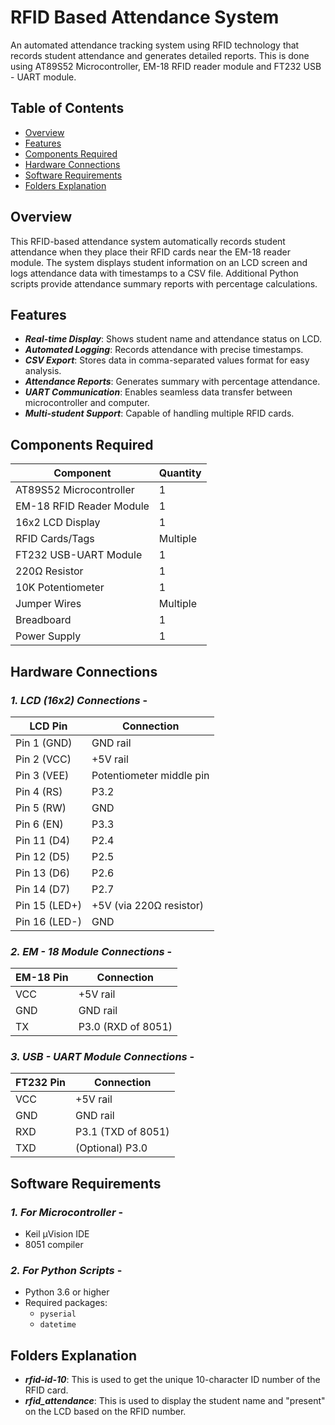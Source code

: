 # RFID Based Attendance System

An automated attendance tracking system using RFID technology that records student attendance and generates detailed reports. This is done using AT89S52 Microcontroller, EM-18 RFID reader module and FT232 USB - UART module.

## Table of Contents
- [Overview](#overview)
- [Features](#features)
- [Components Required](#components-required)
- [Hardware Connections](#hardware-connections)
- [Software Requirements](#software-requirements)
- [Folders Explanation](#folders-explanation)


## Overview

This RFID-based attendance system automatically records student attendance when they place their RFID cards near the EM-18 reader module. The system displays student information on an LCD screen and logs attendance data with timestamps to a CSV file. Additional Python scripts provide attendance summary reports with percentage calculations.

## Features

- ***Real-time Display***: Shows student name and attendance status on LCD.
- ***Automated Logging***: Records attendance with precise timestamps.
- ***CSV Export***: Stores data in comma-separated values format for easy analysis.
- ***Attendance Reports***: Generates summary with percentage attendance.
- ***UART Communication***: Enables seamless data transfer between microcontroller and computer.
- ***Multi-student Support***: Capable of handling multiple RFID cards.

## Components Required

| Component | Quantity |
|-----------|----------|
| AT89S52 Microcontroller | 1 |
| EM-18 RFID Reader Module | 1 |
| 16x2 LCD Display | 1 |
| RFID Cards/Tags | Multiple |
| FT232 USB-UART Module | 1 |
| 220Ω Resistor | 1 |
| 10K Potentiometer | 1 |
| Jumper Wires | Multiple |
| Breadboard | 1 |
| Power Supply | 1 |

## Hardware Connections

### ***1. LCD (16x2) Connections*** -

| LCD Pin | Connection |
|---------|------------|
| Pin 1 (GND) | GND rail |
| Pin 2 (VCC) | +5V rail |
| Pin 3 (VEE) | Potentiometer middle pin |
| Pin 4 (RS) | P3.2 |
| Pin 5 (RW) | GND |
| Pin 6 (EN) | P3.3 |
| Pin 11 (D4) | P2.4 |
| Pin 12 (D5) | P2.5 |
| Pin 13 (D6) | P2.6 |
| Pin 14 (D7) | P2.7 |
| Pin 15 (LED+) | +5V (via 220Ω resistor) |
| Pin 16 (LED-) | GND |

### ***2. EM - 18 Module Connections*** - 

| EM-18 Pin | Connection |
|----------|------------|
| VCC | +5V rail |
| GND | GND rail |
| TX | P3.0 (RXD of 8051) |

### ***3. USB - UART Module Connections*** - 

| FT232 Pin | Connection |
|----------|------------|
| VCC | +5V rail |
| GND | GND rail |
| RXD | P3.1 (TXD of 8051) |
| TXD | (Optional) P3.0 |

## Software Requirements

### ***1. For Microcontroller*** - 
- Keil μVision IDE
- 8051 compiler

### ***2. For Python Scripts*** - 
- Python 3.6 or higher
- Required packages:
  - `pyserial`
  - `datetime`

## Folders Explanation

- ***rfid-id-10***: This is used to get the unique 10-character ID number of the RFID card.
- ***rfid_attendance***: This is used to display the student name and "present" on the LCD based on the RFID number.
